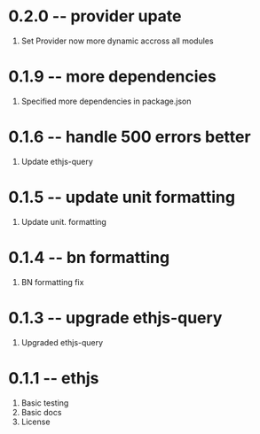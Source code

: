 # 0.2.0 -- provider upate

1. Set Provider now more dynamic accross all modules

# 0.1.9 -- more dependencies

1. Specified more dependencies in package.json

# 0.1.6 -- handle 500 errors better

1. Update ethjs-query

# 0.1.5 -- update unit formatting

1. Update unit. formatting

# 0.1.4 -- bn formatting

1. BN formatting fix

# 0.1.3 -- upgrade ethjs-query

1. Upgraded ethjs-query

# 0.1.1 -- ethjs

1. Basic testing
2. Basic docs
3. License
